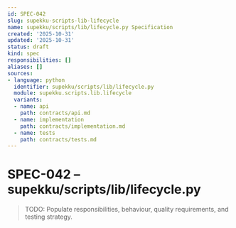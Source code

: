 ```yaml
---
id: SPEC-042
slug: supekku-scripts-lib-lifecycle
name: supekku/scripts/lib/lifecycle.py Specification
created: '2025-10-31'
updated: '2025-10-31'
status: draft
kind: spec
responsibilities: []
aliases: []
sources:
- language: python
  identifier: supekku/scripts/lib/lifecycle.py
  module: supekku.scripts.lib.lifecycle
  variants:
  - name: api
    path: contracts/api.md
  - name: implementation
    path: contracts/implementation.md
  - name: tests
    path: contracts/tests.md
---
```


# SPEC-042 – supekku/scripts/lib/lifecycle.py

> TODO: Populate responsibilities, behaviour, quality requirements, and testing strategy.

